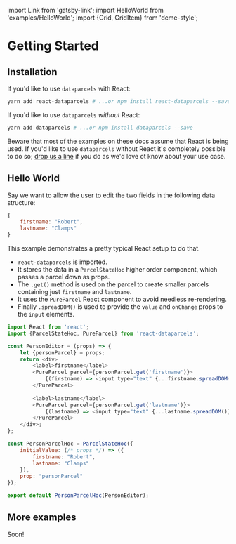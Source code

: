 import Link from 'gatsby-link';
import HelloWorld from 'examples/HelloWorld';
import {Grid, GridItem} from 'dcme-style';

# Getting Started

## Installation

If you'd like to use `dataparcels` with React:

```bash
yarn add react-dataparcels # ...or npm install react-dataparcels --save
```

If you'd like to use `dataparcels` *without* React:


```bash
yarn add dataparcels # ...or npm install dataparcels --save
```

Beware that most of the examples on these docs assume that React is being used. If you'd like to use `dataparcels` without React it's completely possible to do so; [drop us a line](https://www.github.com/blueflag/dataparcels/issues) if you do as we'd love ot know about your use case.

## Hello World

Say we want to allow the user to edit the two fields in the following data structure:

```js
{
    firstname: "Robert",
    lastname: "Clamps"
}
```

This example demonstrates a pretty typical React setup to do that.

* `react-dataparcels` is imported.
* It stores the data in a `ParcelStateHoc` higher order component, which passes a parcel down as props.
* The `.get()` method is used on the parcel to create smaller parcels containing just `firstname` and `lastname`.
* It uses the `PureParcel` React component to avoid needless re-rendering.
* Finally `.spreadDOM()` is used to provide the `value` and `onChange` props to the `input` elements.

```js
import React from 'react';
import {ParcelStateHoc, PureParcel} from 'react-dataparcels';

const PersonEditor = (props) => {
    let {personParcel} = props;
    return <div>
        <label>firstname</label>
        <PureParcel parcel={personParcel.get('firstname')}>
            {(firstname) => <input type="text" {...firstname.spreadDOM()} />}
        </PureParcel>
        
        <label>lastname</label>
        <PureParcel parcel={personParcel.get('lastname')}>
            {(lastname) => <input type="text" {...lastname.spreadDOM()} />}
        </PureParcel>
    </div>;
};

const PersonParcelHoc = ParcelStateHoc({
    initialValue: (/* props */) => ({
        firstname: "Robert",
        lastname: "Clamps"
    }),
    prop: "personParcel"
});

export default PersonParcelHoc(PersonEditor);


```

<HelloWorld />

## More examples

Soon!

